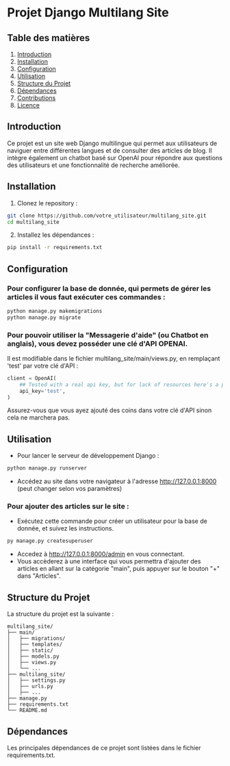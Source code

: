 # Projet Django Multilang Site

## Table des matières
1. [Introduction](#introduction)
2. [Installation](#installation)
3. [Configuration](#configuration)
4. [Utilisation](#utilisation)
5. [Structure du Projet](#structure-du-projet)
6. [Dépendances](#dépendances)
7. [Contributions](#contributions)
8. [Licence](#licence)

## Introduction

Ce projet est un site web Django multilingue qui permet aux utilisateurs de naviguer entre différentes langues et de consulter des articles de blog. Il intègre également un chatbot basé sur OpenAI pour répondre aux questions des utilisateurs et une fonctionnalité de recherche améliorée.

## Installation

1. Clonez le repository :
```bash
git clone https://github.com/votre_utilisateur/multilang_site.git
cd multilang_site
```

2. Installez les dépendances :
```bash
pip install -r requirements.txt
```

## Configuration
### Pour configurer la base de donnée, qui permets de gérer les articles il vous faut exécuter ces commandes :
```bash
python manage.py makemigrations
python manage.py migrate
```
### Pour pouvoir utiliser la "Messagerie d'aide" (ou Chatbot en anglais), vous devez posséder une clé d'API OPENAI.
Il est modifiable dans le fichier multilang_site/main/views.py, en remplaçant 'test' par votre clé d'API :
```py
client = OpenAI(
    ## Tested with a real api key, but for lack of resources here's a placeholder ##
    api_key='test',
)
```
Assurez-vous que vous ayez ajouté des coins dans votre clé d'API sinon cela ne marchera pas.


## Utilisation
- Pour lancer le serveur de développement Django :

```py
python manage.py runserver
```

- Accédez au site dans votre navigateur à l'adresse http://127.0.0.1:8000 (peut changer selon vos paramètres)

### Pour ajouter des articles sur le site :
- Exécutez cette commande pour créer un utilisateur pour la base de donnée, et suivez les instructions.
```py
py manage.py createsuperuser
```    
- Accedez à http://127.0.0.1:8000/admin en vous connectant.
- Vous accèderez à une interface qui vous permettra d'ajouter des articles en allant sur la catégorie "main", puis appuyer sur le bouton "+" dans "Articles".

## Structure du Projet
La structure du projet est la suivante :

```arduino
multilang_site/
├── main/
│   ├── migrations/
│   ├── templates/
│   ├── static/
│   ├── models.py
│   ├── views.py
│   └── ...
├── multilang_site/
│   ├── settings.py
│   ├── urls.py
│   ├── ...
├── manage.py
├── requirements.txt
└── README.md
```

## Dépendances
Les principales dépendances de ce projet sont listées dans le fichier requirements.txt.